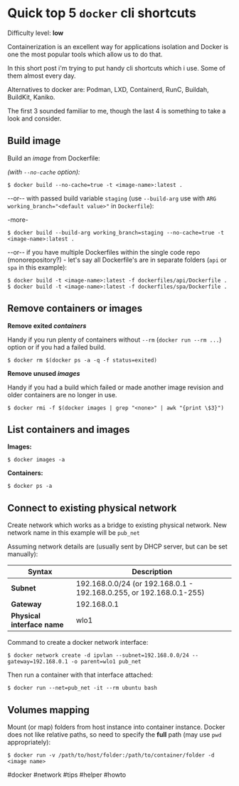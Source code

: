# Quick top 5 `docker` cli shortcuts

Difficulty level: **low**

Containerization is an excellent way for applications isolation and Docker is
one the most popular tools which allow us to do that.

In this short post i'm trying to put handy cli shortcuts which i use. Some of
them almost every day.

Alternatives to docker are: Podman, LXD, Containerd, RunC, Buildah, BuildKit,
Kaniko.

The first 3 sounded familiar to me, though the last 4 is something to take
a look and consider.


## Build image

Build an _image_ from Dockerfile:

_(with `--no-cache` option):_
```
$ docker build --no-cache=true -t <image-name>:latest .
```

--or-- with passed build variable `staging` (use `--build-arg` use with `ARG
working_branch="<default value>"` in `Dockerfile`):

-more-

```
$ docker build --build-arg working_branch=staging --no-cache=true -t <image-name>:latest .
```

--or-- if you have multiple Dockerfiles within the single code repo
(monorepository?) - let's say all Dockerfile's are in separate folders (`api` or
`spa` in this example):

```
$ docker build -t <image-name>:latest -f dockerfiles/api/Dockerfile .
$ docker build -t <image-name>:latest -f dockerfiles/spa/Dockerfile .
```


## Remove containers or images

**Remove exited _containers_**

Handy if you run plenty of containers without `--rm` (`docker run --rm ...`)
option or if you had a failed build.

```
$ docker rm $(docker ps -a -q -f status=exited)
```

**Remove unused _images_**

Handy if you had  a build which failed or made another image revision and older
containers are no longer in use.

```
$ docker rmi -f $(docker images | grep "<none>" | awk "{print \$3}")
```

## List containers and images

**Images:**
```
$ docker images -a
```

**Containers:**
```
$ docker ps -a
```

## Connect to existing physical network

Create network which works as a bridge to existing physical network. New network
name in this example will be `pub_net`

Assuming network details are (usually sent by DHCP server, but can be set
manually):

|Syntax|Description|
|-|---|
|**Subnet** | 192.168.0.0/24 (or 192.168.0.1 - 192.168.0.255, or 192.168.0.1-255)|
|**Gateway** | 192.168.0.1|
|**Physical interface name**| wlo1|

Command to create a docker network interface:

```
$ docker network create -d ipvlan --subnet=192.168.0.0/24 --gateway=192.168.0.1 -o parent=wlo1 pub_net
```

Then run a container with that interface attached:
```
$ docker run --net=pub_net -it --rm ubuntu bash
```

## Volumes mapping
Mount (or map) folders from host instance into container instance. Docker does
not like relative paths, so need to specify the **full** path (may use `pwd`
appropriately):

```
$ docker run -v /path/to/host/folder:/path/to/container/folder -d <image name>
```


 #docker #network #tips #helper #howto